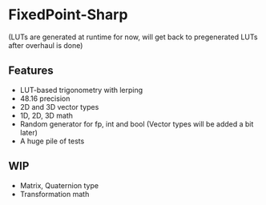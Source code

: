 # FixedPoint-Sharp

(LUTs are generated at runtime for now, will get back to pregenerated LUTs after overhaul is done)

## Features
- LUT-based trigonometry with lerping
- 48.16 precision
- 2D and 3D vector types
- 1D, 2D, 3D math
- Random generator for fp, int and bool (Vector types will be added a bit later)
- A huge pile of tests

## WIP
- Matrix, Quaternion type
- Transformation math
